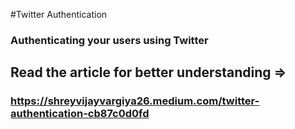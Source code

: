 #Twitter Authentication

### Authenticating your users using Twitter
## Read the article for better understanding =>
### https://shreyvijayvargiya26.medium.com/twitter-authentication-cb87c0d0fd
